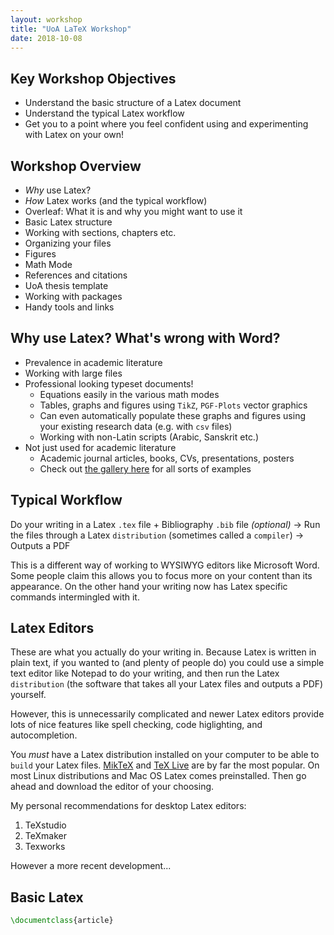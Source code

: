 ```yaml
---
layout: workshop
title: "UoA LaTeX Workshop"
date: 2018-10-08
---
```


## Key Workshop Objectives
- Understand the basic structure of a Latex document
- Understand the typical Latex workflow
- Get you to a point where you feel confident using and experimenting with Latex on your own!

## Workshop Overview
- *Why* use Latex?
- *How* Latex works (and the typical workflow)
- Overleaf: What it is and why you might want to use it
- Basic Latex structure
- Working with sections, chapters etc.
- Organizing your files
- Figures
- Math Mode
- References and citations
- UoA thesis template
- Working with packages
- Handy tools and links

## Why use Latex? What's wrong with Word?
- Prevalence in academic literature
- Working with large files
- Professional looking typeset documents!
    - Equations easily in the various math modes
    - Tables, graphs and figures using `TikZ`, `PGF-Plots` vector graphics
    - Can even automatically populate these graphs and figures using your existing research data (e.g. with `csv` files)
    - Working with non-Latin scripts (Arabic, Sanskrit etc.)
- Not just used for academic literature
    - Academic journal articles, books, CVs, presentations, posters
    - Check out [the gallery here](https://www.overleaf.com/gallery/tagged/academic-journal) for all sorts of examples

## Typical Workflow
Do your writing in a Latex `.tex` file + Bibliography `.bib` file *(optional)* → Run the files through a Latex `distribution` (sometimes called a `compiler`) → Outputs a PDF

This is a different way of working to WYSIWYG editors like Microsoft Word. Some people claim this allows you to focus more on your content than its appearance. On the other hand your writing now has Latex specific commands intermingled with it.

## Latex Editors
These are what you actually do your writing in. Because Latex is written in plain text, if you wanted to (and plenty of people do) you could use a simple text editor like Notepad to do your writing, and then run the Latex `distribution` (the software that takes all your Latex files and outputs a PDF) yourself.

However, this is unnecessarily complicated and newer Latex editors provide lots of nice features like spell checking, code higlighting, and autocompletion.

You *must* have a Latex distribution installed on your computer to be able to `build` your Latex files.  [MikTeX](https://miktex.org/) and [TeX Live](https://www.tug.org/texlive/) are by far the most popular. On most Linux distributions and Mac OS Latex comes preinstalled. Then go ahead and download the editor of your choosing.

My personal recommendations for desktop Latex editors:

1. TeXstudio
2. TeXmaker
3. Texworks

However a more recent development...

## Basic Latex
```tex
\documentclass{article}
```